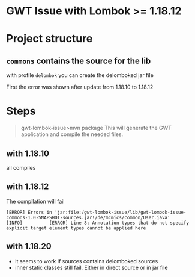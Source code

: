 # GWT Issue with Lombok >= 1.18.12

# Project structure
## `commons` contains the source for the lib
with profile `delombok` you can create the delomboked jar file

First the error was shown after update from 1.18.10 to 1.18.12

# Steps
>gwt-lombok-issue>mvn package
This will generate the GWT application and compile the needed files.

## with 1.18.10
all compiles

## with 1.18.12
The compilation will fail
```
[ERROR] Errors in 'jar:file:/gwt-lombok-issue/lib/gwt-lombok-issue-commons-1.0-SNAPSHOT-sources.jar!/de/mcmics/common/User.java'
[INFO]          [ERROR] Line 8: Annotation types that do not specify explicit target element types cannot be applied here

```

## with 1.18.20
- it seems to work if sources contains delomboked sources
- inner static classes still fail. Either in direct source or in jar file
